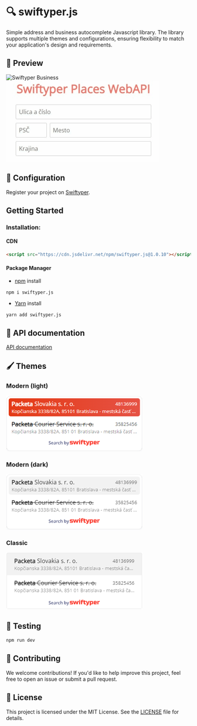 # 🔍 swiftyper.js
Simple address and business autocomplete Javascript library. The library supports multiple themes and configurations, ensuring flexibility to match your application's design and requirements.

## 👀 Preview

![Swiftyper Business](images/business.gif)
![Swiftyper Places](images/places.gif)

## 🔧 Configuration

Register your project on [Swiftyper](https://swiftyper.sk).

## Getting Started

### Installation:

#### CDN

```html
<script src="https://cdn.jsdelivr.net/npm/swiftyper.js@1.0.10"></script>
```

#### Package Manager

-   [npm](https://www.npmjs.com/package/swiftyper.js) install

```shell
npm i swiftyper.js
```

-   [Yarn](https://yarn.pm/swiftyper.js) install

```shell
yarn add swiftyper.js
```

## 📕 API documentation

[API documentation](https://developers.swiftyper.sk/)

## 🖌 Themes

### Modern (light)
![Modern (light)](images/modern-light.png)

### Modern (dark)
![Modern (dark)](images/modern-dark.png)

### Classic
![Classic](images/classic.png)

## 🧪 Testing

```bash
npm run dev
```

## 🌟 Contributing

We welcome contributions! If you'd like to help improve this project, feel free to open an issue or submit a pull request.

## 📜 License

This project is licensed under the MIT License. See the [LICENSE](LICENSE) file for details.
